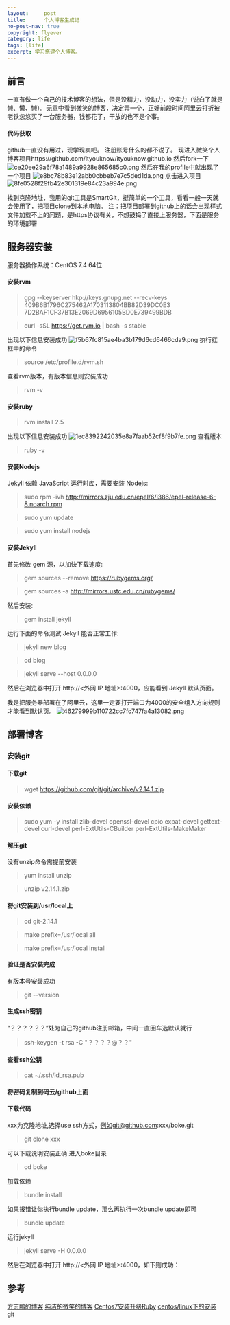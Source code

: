 ```yaml
---
layout:     post
title:      个人博客生成记
no-post-nav: true
copyright: flyever
category: life
tags: [life]
excerpt: 学习搭建个人博客。	
---
```


## 前言
一直有做一个自己的技术博客的想法，但是没精力，没动力，没实力（说白了就是懒、懒、懒）。无意中看到微笑的博客，决定弄一个，正好前段时间阿里云打折被老铁忽悠买了一台服务器，钱都花了，干放的也不是个事。
#### 代码获取
github一直没有用过，现学现卖吧。
注册账号什么的都不说了。
现进入微笑个人博客项目https://github.com/ityouknow/ityouknow.github.io
然后fork一下
![ce20ee29a6f78a1489a9928e865685c0.png](en-resource://database/598:1)
然后在我的profile中就出现了一个项目
![e8bc78b83e12abb0cbbeb7e7c5ded1da.png](en-resource://database/614:1)
点击进入项目
![8fe0528f29fb42e301319e84c23a994e.png](en-resource://database/616:1)

找到克隆地址，我用的git工具是SmartGit，挺简单的一个工具，看看一般一天就会使用了，把项目clone到本地电脑。
注：把项目部署到github上的话会出现样式文件加载不上的问题，是https协议有关，不想鼓捣了直接上服务器，下面是服务的环境部署
## 服务器安装
服务器操作系统：CentOS 7.4 64位

#### 安装rvm

>gpg --keyserver hkp://keys.gnupg.net --recv-keys 409B6B1796C275462A1703113804BB82D39DC0E3 7D2BAF1CF37B13E2069D6956105BD0E739499BDB

>curl -sSL https://get.rvm.io | bash -s stable

出现以下信息安装成功
![f5b67fc815ae4ba3b179d6cd6466cda9.png](en-resource://database/610:1)
执行红框中的命令
>source /etc/profile.d/rvm.sh

查看rvm版本，有版本信息则安装成功
>rvm -v

#### 安装ruby
>rvm install 2.5

出现以下信息安装成功
![1ec8392242035e8a7faab52cf8f9b7fe.png](en-resource://database/604:1)
查看版本
>ruby -v

#### 安装Nodejs

Jekyll 依赖 JavaScript 运行时库，需要安装 Nodejs:
>sudo rpm -ivh http://mirrors.zju.edu.cn/epel/6/i386/epel-release-6-8.noarch.rpm

>sudo yum update

>sudo yum install nodejs

#### 安装Jekyll

首先修改 gem 源，以加快下载速度:
>gem sources --remove https://rubygems.org/

>gem sources -a http://mirrors.ustc.edu.cn/rubygems/

然后安装:
>gem install jekyll

运行下面的命令测试 Jekyll 能否正常工作:
>jekyll new blog

>cd blog

>jekyll serve --host 0.0.0.0

然后在浏览器中打开 http://<外网 IP 地址>:4000，应能看到 Jekyll 默认页面。

我是把服务器部署在了阿里云，这里一定要打开端口为4000的安全组入方向规则才能看到默认页。
![46279999b110722cc7fc747fa4a13082.png](en-resource://database/612:1)

## 部署博客
### 安装git
#### 下载git
>wget https://github.com/git/git/archive/v2.14.1.zip

#### 安装依赖
>sudo yum -y install zlib-devel openssl-devel cpio expat-devel gettext-devel curl-devel perl-ExtUtils-CBuilder perl-ExtUtils-MakeMaker

#### 解压git
没有unzip命令需提前安装
>yum install unzip

>unzip v2.14.1.zip

#### 将git安装到/usr/local上
>cd git-2.14.1

>make prefix=/usr/local all

>make prefix=/usr/local install

#### 验证是否安装完成
有版本号安装成功
>git --version

#### 生成ssh密钥
“？？？？？？”处为自己的github注册邮箱，中间一直回车选默认就行
>ssh-keygen -t rsa -C "？？？？@？？"

#### 查看ssh公钥
>cat ~/.ssh/id_rsa.pub

#### 将密码复制到码云/github上面
#### 下载代码
xxx为克隆地址,选择use ssh方式，例如git@github.com:xxx/boke.git
>git clone xxx

可以下载说明安装正确
进入boke目录
>cd boke

加载依赖
>bundle install

如果报错让你执行bundle update，那么再执行一次bundle update即可
>bundle update

运行jekyll
>jekyll serve -H 0.0.0.0

然后在浏览器中打开 http://<外网 IP 地址>:4000，如下则成功：





## 参考
[方志鹏的博客](https://blog.csdn.net/forezp/article/details/83056108)
[纯洁的微笑的博客](https://blog.csdn.net/ityouknow/article/details/82782963)
[Centos7安装升级Ruby](https://blog.csdn.net/qq_26440803/article/details/82717244)
[centos/linux下的安装git](https://www.cnblogs.com/lonecloud/p/7399804.html)

